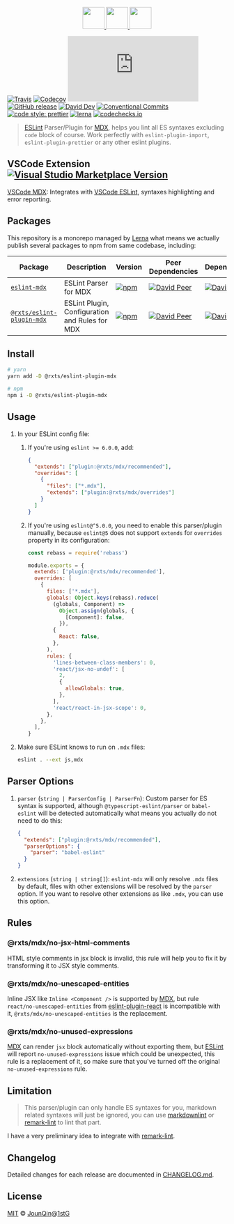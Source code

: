 <p align="center">
  <a href="https://eslint.org">
    <img src="https://eslint.org/assets/img/logo.svg" height="50">
  </a>
  <a href="#readme">
    <img src="https://rx-ts.github.io/assets/heart.svg" height="50">
  </a>
  <a href="https://github.com/mdx-js/mdx">
    <img src="https://mdx-logo.now.sh"  height="50">
  </a>
</p>

[![Travis](https://img.shields.io/travis/com/rx-ts/eslint-mdx.svg)](https://travis-ci.com/rx-ts/eslint-mdx)
[![Codecov](https://img.shields.io/codecov/c/gh/rx-ts/eslint-mdx)](https://codecov.io/gh/rx-ts/eslint-mdx)
[![type-coverage](https://img.shields.io/badge/dynamic/json.svg?label=type-coverage&prefix=%E2%89%A5&suffix=%&query=$.typeCoverage.atLeast&uri=https%3A%2F%2Fraw.githubusercontent.com%2Frx-ts%2Feslint-mdx%2Fmaster%2Fpackage.json)](https://github.com/rx-ts/eslint-mdx)
[![GitHub release](https://img.shields.io/github/release/rx-ts/eslint-mdx)](https://github.com/rx-ts/eslint-mdx/releases)
[![David Dev](https://img.shields.io/david/dev/rx-ts/eslint-mdx.svg)](https://david-dm.org/rx-ts/eslint-mdx?type=dev)
[![Conventional Commits](https://img.shields.io/badge/conventional%20commits-1.0.0-yellow.svg)](https://conventionalcommits.org)
[![code style: prettier](https://img.shields.io/badge/code_style-prettier-ff69b4.svg)](https://github.com/prettier/prettier)
[![lerna](https://img.shields.io/badge/maintained%20with-lerna-cc00ff.svg)](https://lerna.js.org)
[![codechecks.io](https://raw.githubusercontent.com/codechecks/docs/master/images/badges/badge-default.svg?sanitize=true)](https://codechecks.io)

> [ESLint] Parser/Plugin for [MDX], helps you lint all ES syntaxes excluding `code` block of course.
> Work perfectly with `eslint-plugin-import`, `eslint-plugin-prettier` or any other eslint plugins.

## VSCode Extension [![Visual Studio Marketplace Version](https://img.shields.io/visual-studio-marketplace/v/JounQin.vscode-mdx)](https://marketplace.visualstudio.com/items?itemName=JounQin.vscode-mdx)

[VSCode MDX]: Integrates with [VSCode ESLint], syntaxes highlighting and error reporting.

## Packages

This repository is a monorepo managed by [Lerna] what means we actually publish several packages to npm from same codebase, including:

| Package                                                  | Description                                    | Version                                                                                                                   | Peer Dependencies                                                                                                                                                                        | Dependencies                                                                                                                                                         |
| -------------------------------------------------------- | ---------------------------------------------- | ------------------------------------------------------------------------------------------------------------------------- | ---------------------------------------------------------------------------------------------------------------------------------------------------------------------------------------- | -------------------------------------------------------------------------------------------------------------------------------------------------------------------- |
| [`eslint-mdx`](/packages/eslint-mdx)                     | ESLint Parser for MDX                          | [![npm](https://img.shields.io/npm/v/eslint-mdx.svg)](https://www.npmjs.com/package/eslint-mdx)                           | [![David Peer](https://img.shields.io/david/peer/rx-ts/eslint-mdx.svg?path=packages/eslint-mdx)](https://david-dm.org/rx-ts/eslint-mdx?path=packages/eslint-mdx&type=peer)               | [![David](https://img.shields.io/david/rx-ts/eslint-mdx.svg?path=packages/eslint-mdx)](https://david-dm.org/rx-ts/eslint-mdx?path=packages/eslint-mdx)               |
| [`@rxts/eslint-plugin-mdx`](/packages/eslint-plugin-mdx) | ESLint Plugin, Configuration and Rules for MDX | [![npm](https://img.shields.io/npm/v/@rxts/eslint-plugin-mdx.svg)](https://www.npmjs.com/package/@rxts/eslint-plugin-mdx) | [![David Peer](https://img.shields.io/david/peer/rx-ts/eslint-mdx.svg?path=packages/eslint-plugin-mdx)](https://david-dm.org/rx-ts/eslint-mdx?path=packages/eslint-plugin-mdx&type=peer) | [![David](https://img.shields.io/david/rx-ts/eslint-mdx.svg?path=packages/eslint-plugin-mdx)](https://david-dm.org/rx-ts/eslint-mdx?path=packages/eslint-plugin-mdx) |

## Install

```sh
# yarn
yarn add -D @rxts/eslint-plugin-mdx

# npm
npm i -D @rxts/eslint-plugin-mdx
```

## Usage

1. In your ESLint config file:

   1. If you're using `eslint >= 6.0.0`, add:

      ```json
      {
        "extends": ["plugin:@rxts/mdx/recommended"],
        "overrides": [
          {
            "files": ["*.mdx"],
            "extends": ["plugin:@rxts/mdx/overrides"]
          }
        ]
      }
      ```

   2. If you're using `eslint@^5.0.0`, you need to enable this parser/plugin manually, because `eslint@5` does not support `extends` for `overrides` property in its configuration:

      ```js
      const rebass = require('rebass')

      module.exports = {
        extends: ['plugin:@rxts/mdx/recommended'],
        overrides: [
          {
            files: ['*.mdx'],
            globals: Object.keys(rebass).reduce(
              (globals, Component) =>
                Object.assign(globals, {
                  [Component]: false,
                }),
              {
                React: false,
              },
            ),
            rules: {
              'lines-between-class-members': 0,
              'react/jsx-no-undef': [
                2,
                {
                  allowGlobals: true,
                },
              ],
              'react/react-in-jsx-scope': 0,
            },
          },
        ],
      }
      ```

2. Make sure ESLint knows to run on `.mdx` files:

   ```sh
   eslint . --ext js,mdx
   ```

## Parser Options

1. `parser` (`string | ParserConfig | ParserFn`): Custom parser for ES syntax is supported, although `@typescript-eslint/parser` or `babel-eslint` will be detected automatically what means you actually do not need to do this:

   ```json
   {
     "extends": ["plugin:@rxts/mdx/recommended"],
     "parserOptions": {
       "parser": "babel-eslint"
     }
   }
   ```

2. `extensions` (`string | string[]`): `eslint-mdx` will only resolve `.mdx` files by default, files with other extensions will be resolved by the `parser` option. If you want to resolve other extensions as like `.mdx`, you can use this option.

## Rules

### @rxts/mdx/no-jsx-html-comments

HTML style comments in jsx block is invalid, this rule will help you to fix it by transforming it to JSX style comments.

### @rxts/mdx/no-unescaped-entities

Inline JSX like `Inline <Component />` is supported by [MDX], but rule `react/no-unescaped-entities` from [eslint-plugin-react] is incompatible with it, `@rxts/mdx/no-unescaped-entities` is the replacement.

### @rxts/mdx/no-unused-expressions

[MDX] can render `jsx` block automatically without exporting them, but [ESLint] will report `no-unused-expressions` issue which could be unexpected, this rule is a replacement of it, so make sure that you've turned off the original `no-unused-expressions` rule.

## Limitation

> This parser/plugin can only handle ES syntaxes for you, markdown related syntaxes will just be ignored, you can use [markdownlint] or [remark-lint] to lint that part.

I have a very preliminary idea to integrate with [remark-lint].

## Changelog

Detailed changes for each release are documented in [CHANGELOG.md](./CHANGELOG.md).

## License

[MIT] © [JounQin]@[1stG]

[1stg]: https://www.1stg.me
[eslint]: https://eslint.org
[eslint-plugin-react]: https://github.com/yannickcr/eslint-plugin-react
[jounqin]: https://GitHub.com/JounQin
[lerna]: https://github.com/lerna/lerna
[mdx]: https://github.com/mdx-js/mdx
[mit]: http://opensource.org/licenses/MIT
[markdownlint]: https://github.com/markdownlint/markdownlint
[remark-lint]: https://github.com/remarkjs/remark-lint
[vscode eslint]: https://marketplace.visualstudio.com/items?itemName=dbaeumer.vscode-eslint
[vscode mdx]: https://github.com/rx-ts/vscode-mdx
